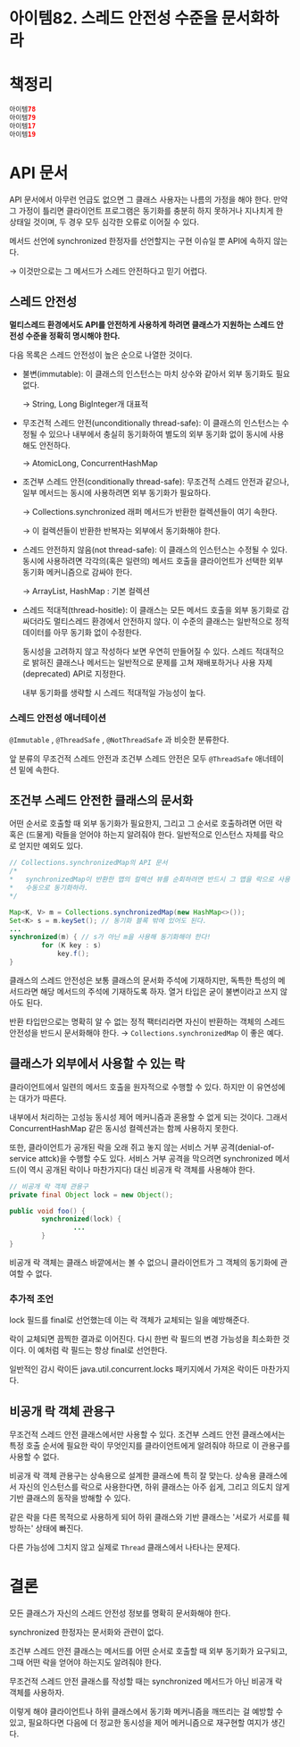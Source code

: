 # 아이템82. 스레드 안전성 수준을 문서화하라

# 책정리

```java
아이템78
아이템79
아이템17
아이템19
```

# API 문서

API 문서에서 아무런 언급도 없으면 그 클래스 사용자는 나름의 가정을 해야 한다. 만약 그 가정이 틀리면 클라이언트 프로그램은 동기화를 충분히 하지 못하거나 지나치게 한 상태일 것이며, 두 경우 모두 심각한 오류로 이어질 수 있다.

메서드 선언에 synchronized 한정자를 선언할지는 구현 이슈일 뿐 API에 속하지 않는다.

→ 이것만으로는 그 메서드가 스레드 안전하다고 믿기 어렵다.

## 스레드 안전성

**멀티스레드 환경에서도 API를 안전하게 사용하게 하려면 클래스가 지원하는 스레드 안전성 수준을 정확히 명시해야 한다.**

다음 목록은 스레드 안전성이 높은 순으로 나열한 것이다.

- 불변(immutable): 이 클래스의 인스턴스는 마치 상수와 같아서 외부 동기화도 필요없다.

  → String, Long BigInteger개 대표적

- 무조건적 스레드 안전(unconditionally thread-safe): 이 클래스의 인스턴스는 수정될 수 있으나 내부에서 충실히 동기화하여 별도의 외부 동기화 없이 동시에 사용해도 안전하다.

  → AtomicLong, ConcurrentHashMap

- 조건부 스레드 안전(conditionally thread-safe): 무조건적 스레드 안전과 같으나, 일부 메서드는 동시에 사용하려면 외부 동기화가 필요하다.

  → Collections.synchronized 래퍼 메서드가 반환한 컬렉션들이 여기 속한다.

  → 이 컬렉션들이 반환한 반복자는 외부에서 동기화해야 한다.

- 스레드 안전하지 않음(not thread-safe): 이 클래스의 인스턴스는 수정될 수 있다. 동시에 사용하려면 각각의(혹은 일련의) 메서드 호출을 클라이언트가 선택한 외부 동기화 메커니즘으로 감싸야 한다.

  → ArrayList, HashMap : 기본 컬렉션

- 스레드 적대적(thread-hositle):  이 클래스는 모든 메서드 호출을 외부 동기화로 감싸더라도 멀티스레드 환경에서 안전하지 않다. 이 수준의 클래스는 일반적으로 정적 데이터를 아무 동기화 없이 수정한다.

  동시성을 고려하지 않고 작성하다 보면 우연히 만들어질 수 있다. 스레드 적대적으로 밝혀진 클래스나 메서드는 일반적으로 문제를 고쳐 재배포하거나 사용 자제(deprecated) API로 지정한다.

  내부 동기화를 생략할 시 스레드 적대적일 가능성이 높다.

### 스레드 안전성 애너테이션

`@Immutable` , `@ThreadSafe` , `@NotThreadSafe` 과 비슷한 분류한다.

앞 분류의 무조건적 스레드 안전과 조건부 스레드 안전은 모두 `@ThreadSafe` 애너테이션 밑에 속한다.

## 조건부 스레드 안전한 클래스의 문서화

어떤 순서로 호출할 때 외부 동기화가 필요한지, 그리고 그 순서로 호출하려면 어떤 락 혹은 (드물게) 락들을 얻어야 하는지 알려줘야 한다. 일반적으로 인스턴스 자체를 락으로 얻지만 예외도 있다.

```java
// Collections.synchronizedMap의 API 문서
/*
*	synchronizedMap이 반환한 맵의 컬렉션 뷰를 순회하려면 반드시 그 맵을 락으로 사용해
*	수동으로 동기화하라.
*/ 

Map<K, V> m = Collections.synchronizedMap(new HashMap<>());
Set<K> s = m.keySet(); // 동기화 블록 밖에 있어도 된다.
...
synchronized(m) { // s가 아닌 m을 사용해 동기화해야 한다!
		for (K key : s)
			key.f();
}
```

클래스의 스레드 안전성은 보통 클래스의 문서화 주석에 기재하지만, 독특한 특성의 메서드라면 해당 메서드의 주석에 기재하도록 하자. 열거 타입은 굳이 불변이라고 쓰지 않아도 된다.

반환 타입만으로는 명확히 알 수 없는 정적 팩터리라면 자신이 반환하는 객체의 스레드 안전성을 반드시 문서화해야 한다. → `Collections.synchronizedMap` 이 좋은 예다.

## 클래스가 외부에서 사용할 수 있는 락

클라이언트에서 일련의 메서드 호출을 원자적으로 수행할 수 있다. 하지만 이 유연성에는 대가가 따른다.

내부에서 처리하는 고성능 동시성 제어 메커니즘과 혼용할 수 없게 되는 것이다. 그래서 ConcurrentHashMap 같은 동시성 컬렉션과는 함께 사용하지 못한다.

또한, 클라이언트가 공개된 락을 오래 쥐고 놓지 않는 서비스 거부 공격(denial-of-service attck)을 수행할 수도 있다. 서비스 거부 공격을 막으려면 synchronized 메서드(이 역시 공개된 락이나 마찬가지다) 대신 비공개 락 객체를 사용해야 한다.

```java
// 비공개 락 객체 관용구
private final Object lock = new Object();

public void foo() {
		synchronized(lock) {
				...
		}
}
```

비공개 락 객체는 클래스 바깥에서는 볼 수 없으니 클라이언트가 그 객체의 동기화에 관여할 수 없다.

### 추가적 조언

lock 필드를 final로 선언했는데 이는 락 객체가 교체되는 일을 예방해준다.

락이 교체되면 끔찍한 결과로 이어진다. 다시 한번 락 필드의 변경 가능성을 최소화한 것이다. 이 예처럼 락 필드는 항상 final로 선언한다.

일반적인 감시 락이든 java.util.concurrent.locks 패키지에서 가져온 락이든 마찬가지다.

## 비공개 락 객체 관용구

무조건적 스레드 안전 클래스에서만 사용할 수 있다. 조건부 스레드 안전 클래스에서는 특정 호출 순서에 필요한 락이 무엇인지를 클라이언트에게 알려줘야 하므로 이 관용구를 사용할 수 없다.

비공개 락 객체 관용구는 상속용으로 설계한 클래스에 특히 잘 맞는다. 상속용 클래스에서 자신의 인스턴스를 락으로 사용한다면, 하위 클래스는 아주 쉽게, 그리고 의도치 않게 기반 클래스의 동작을 방해할 수 있다.

같은 락을 다른 목적으로 사용하게 되어 하위 클래스와 기반 클래스는 '서로가 서로를 훼방하는' 상태에 빠진다.

다른 가능성에 그치지 않고 실제로 `Thread` 클래스에서 나타나는 문제다.

# 결론

모든 클래스가 자신의 스레드 안전성 정보를 명확히 문서화해야 한다.

synchronized 한정자는 문서화와 관련이 없다.

조건부 스레드 안전 클래스는 메서드를 어떤 순서로 호출할 때 외부 동기화가 요구되고, 그때 어떤 락을 얻어야 하는지도 알려줘야 한다.

무조건적 스레드 안전 클래스를 작성할 때는 synchronized 메서드가 아닌 비공개 락 객체를 사용하자.

이렇게 해야 클라이언트나 하위 클래스에서 동기화 메커니즘을 깨뜨리는 걸 예방할 수 있고, 필요하다면 다음에 더 정교한 동시성을 제어 메커니즘으로 재구현할 여지가 생긴다.